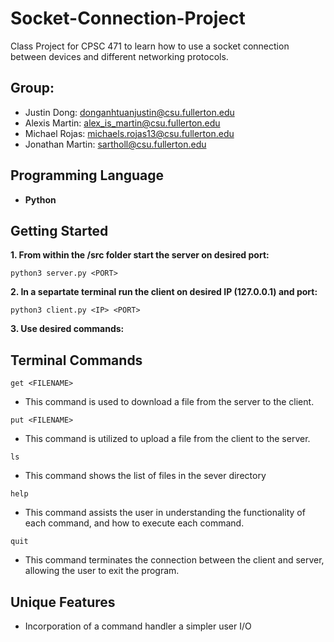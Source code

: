# Socket-Connection-Project
Class Project for CPSC 471 to learn how to use a socket connection between devices and different networking protocols.

## **Group:**
- Justin Dong: donganhtuanjustin@csu.fullerton.edu
- Alexis Martin: alex_is_martin@csu.fullerton.edu
- Michael Rojas: michaels.rojas13@csu.fullerton.edu
- Jonathan Martin: sartholl@csu.fullerton.edu

## **Programming Language**
- **Python**

## **Getting Started**
**1. From within the /src folder start the server on desired port:**

```
python3 server.py <PORT>
```

**2. In a separtate terminal run the client on desired IP (127.0.0.1) and port:**

```
python3 client.py <IP> <PORT>
```

**3. Use desired commands:**

## **Terminal Commands**
```
get <FILENAME>
```
- This command is used to download a file from the server to the client.
```
put <FILENAME>
```
- This command is utilized to upload a file from the client to the server.
```
ls
```
- This command shows the list of files in the sever directory
```
help
```
- This command assists the user in understanding the functionality of each command, and how to execute each command.
```
quit
```
- This command terminates the connection between the client and server, allowing the user to exit the program.

## **Unique Features**
- Incorporation of a command handler a simpler user I/O
